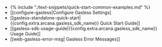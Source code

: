 * {% include "./text-snippets/quick-start-common-examples.md" %}
* [[configure-gasless|Configure Gasless Settings]
* [[gasless-standalone-quick-start|{{config.extra.arcana.gasless_sdk_name}} Quick Start Guide]]
* [[gasless-sdk-usage-guide|{{config.extra.arcana.gasless_sdk_name}} Usage Guide]]
* [[web-gasless-error-msg| Gasless Error Messages]]
